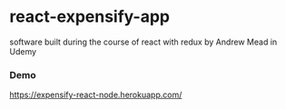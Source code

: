 # react-expensify-app
software built during the course of react with redux by Andrew Mead in Udemy

### Demo
https://expensify-react-node.herokuapp.com/

